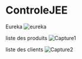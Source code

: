 # ControleJEE

Eureka
![eureka](https://user-images.githubusercontent.com/82736657/209446684-c1958ae9-4616-4ff1-8691-d593b8de59ff.png)

liste des produits
![Capture1](https://user-images.githubusercontent.com/82736657/209446706-c211ed06-9d53-4235-8ac9-4e399cc958f1.PNG)

liste des clients
![Capture2](https://user-images.githubusercontent.com/82736657/209446715-4e8aa204-780b-4eac-a7f5-3fe19a2908cb.PNG)
